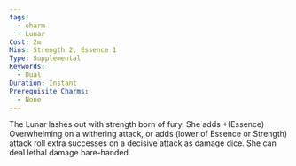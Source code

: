 ```yaml
---
tags:
  - charm
  - Lunar
Cost: 2m
Mins: Strength 2, Essence 1
Type: Supplemental
Keywords:
  - Dual
Duration: Instant
Prerequisite Charms:
  - None
---
```

The Lunar lashes out with strength born of fury. She adds +(Essence) Overwhelming on a withering attack, or adds (lower of Essence or Strength) attack roll extra successes on a decisive attack as damage dice. She can deal lethal damage bare-handed.